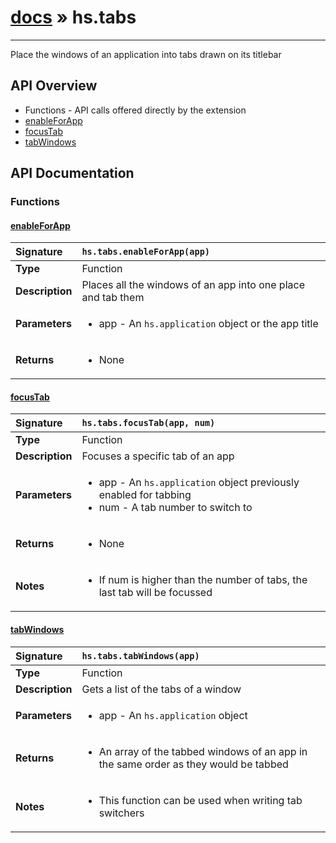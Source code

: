 # [docs](index.md) » hs.tabs
---

Place the windows of an application into tabs drawn on its titlebar

## API Overview
* Functions - API calls offered directly by the extension
 * [enableForApp](#enableforapp)
 * [focusTab](#focustab)
 * [tabWindows](#tabwindows)

## API Documentation

### Functions

#### [enableForApp](#enableforapp)
| <span style="float: left;">**Signature**</span> | <span style="float: left;">`hs.tabs.enableForApp(app)` </span>                                                          |
| -----------------------------------------------------|---------------------------------------------------------------------------------------------------------|
| **Type**                                             | Function                                                                                         |
| **Description**                                      | Places all the windows of an app into one place and tab them                                                                                         |
| **Parameters**                                       | <ul markdown="1"><li markdown="1">app - An `hs.application` object or the app title</li></ul> |
| **Returns**                                          | <ul markdown="1"><li markdown="1">None</li></ul>          |

#### [focusTab](#focustab)
| <span style="float: left;">**Signature**</span> | <span style="float: left;">`hs.tabs.focusTab(app, num)` </span>                                                          |
| -----------------------------------------------------|---------------------------------------------------------------------------------------------------------|
| **Type**                                             | Function                                                                                         |
| **Description**                                      | Focuses a specific tab of an app                                                                                         |
| **Parameters**                                       | <ul markdown="1"><li markdown="1">app - An `hs.application` object previously enabled for tabbing</li><li markdown="1">num - A tab number to switch to</li></ul> |
| **Returns**                                          | <ul markdown="1"><li markdown="1">None</li></ul>          |
| **Notes**                                            | <ul markdown="1"><li markdown="1">If num is higher than the number of tabs, the last tab will be focussed</li></ul>                |

#### [tabWindows](#tabwindows)
| <span style="float: left;">**Signature**</span> | <span style="float: left;">`hs.tabs.tabWindows(app)` </span>                                                          |
| -----------------------------------------------------|---------------------------------------------------------------------------------------------------------|
| **Type**                                             | Function                                                                                         |
| **Description**                                      | Gets a list of the tabs of a window                                                                                         |
| **Parameters**                                       | <ul markdown="1"><li markdown="1">app - An `hs.application` object</li></ul> |
| **Returns**                                          | <ul markdown="1"><li markdown="1">An array of the tabbed windows of an app in the same order as they would be tabbed</li></ul>          |
| **Notes**                                            | <ul markdown="1"><li markdown="1">This function can be used when writing tab switchers</li></ul>                |

